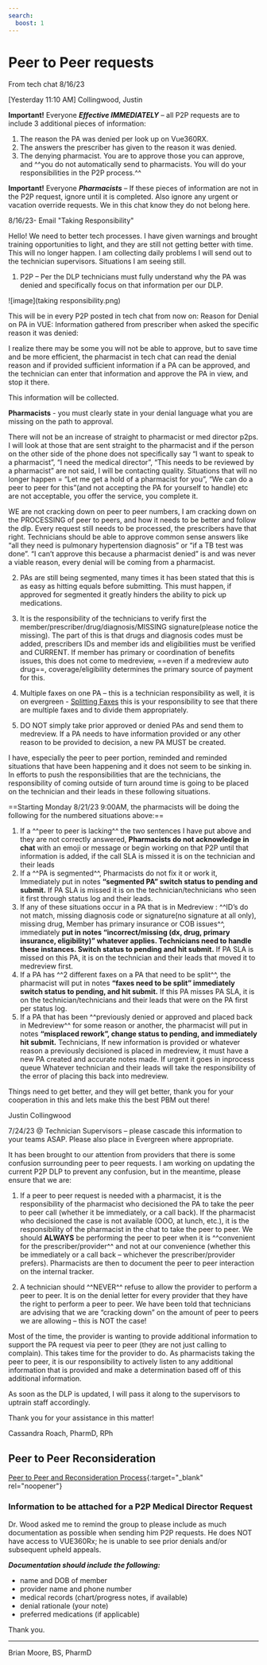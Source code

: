 ```yaml
---
search:
  boost: 1
---
```


# Peer to Peer requests 

From tech chat 8/16/23

[Yesterday 11:10 AM] Collingwood, Justin

**Important!** Everyone ***Effective IMMEDIATELY*** – all P2P requests are to include 3 additional pieces of information: 

1. The reason the PA was denied per look up on Vue360RX.
2. The answers the prescriber has given to the reason it was denied.
3. The denying pharmacist. You are to approve those you can approve, and ^^you do not automatically send to pharmacists. You will do your responsibilities in the P2P process.^^

**Important!** Everyone ***Pharmacists*** – If these pieces of information are not in the P2P request, ignore until it is completed. Also ignore any urgent or vacation override requests. We in this chat know they do not belong here.

8/16/23- Email "Taking Responsibility"

Hello! We need to better tech processes. I have given warnings and brought training opportunities to light, and they are still not getting better with time.
This will no longer happen. I am collecting daily problems I will send out to the technician supervisors.
Situations I am seeing still.

1.	P2P – Per the DLP technicians must fully understand why the PA was denied and specifically focus on that information per our DLP.
   
![image](taking responsibility.png)

This will be in every P2P posted in tech chat from now on:
              Reason for Denial on PA in VUE:
              Information gathered from prescriber when asked the specific reason it was denied:

I realize there may be some you will not be able to approve, but to save time and be more efficient, the pharmacist in tech chat can read the denial reason and if provided sufficient information if a PA can be approved, and the technician can enter that information and approve the PA in view, and stop it there.

This information will be collected.

**Pharmacists** -  you must clearly state in your denial language what you are missing on the path to approval.

There will not be an increase of straight to pharmacist or med director p2ps. I will look at those that are sent straight to the pharmacist and if the person on the other side of the phone does not specifically say “I want to speak to a pharmacist”, “I need the medical director”, “This needs to be reviewed by a pharmacist” are not said, I will be contacting quality. Situations that will no longer happen = “Let me get a hold of a pharmacist for you”, “We can do a peer to peer for this”(and not accepting the PA for yourself to handle) etc are not acceptable, you offer the service, you complete it.

WE are not cracking down on peer to peer numbers, I am cracking down on the PROCESSING of peer to peers, and how it needs to be better and follow the dlp. Every request still needs to be processed, the prescribers have that right.
Technicians should be able to approve common sense answers like “all they need is pulmonary hypertension diagnosis” or “if a TB test was done”. “I can’t approve this because a pharmacist denied” is and was never a viable reason, every denial will be coming from a pharmacist.

2.	PAs are still being segmented, many times it has been stated that this is as easy as hitting equals before submitting. This must happen, if approved for segmented it greatly hinders the ability to pick up medications.

3.	It is the responsibility of the technicians to verify first the member/prescriber/drug/diagnosis/MISSING signature(please notice the missing). The part of this is that drugs and diagnosis codes must be added, prescribers IDs and member ids and eligibilities must be verified and CURRENT. If member has primary or coordination of benefits issues, this does not come to medreview, ==even if a medreview auto drug==, coverage/eligibility determines the primary source of payment for this.

4.	Multiple faxes on one PA – this is a technician responsibility as well, it is on evergreen - [Splitting Faxes](https://special-spoon-f542dccd.pages.github.io/Pharmacist%20Reference%20Guide/Policy%20and%20Procedures/SPLITTING%20FAXES/?h=split) this is your responsibility to see that there are multiple faxes and to divide them appropriately.

5.	DO NOT simply take prior approved or denied PAs and send them to medreview. If a PA needs to have information provided or any other reason to be provided to decision, a new PA MUST be created.


I have, especially the peer to peer portion, reminded and reminded situations that have been happening and it does not seem to be sinking in. In efforts to push the responsibilities that are the technicians, the responsibility of coming outside of turn around time is going to be placed on the technician and their leads in these following situations.

==Starting Monday 8/21/23 9:00AM, the pharmacists will be doing the following for the numbered situations above:==

1.	If a ^^peer to peer is lacking^^ the two sentences I have put above and they are not correctly answered, **Pharmacists do not acknowledge in chat** with an emoji or message or begin working on that P2P until that information is added, if the call SLA is missed it is on the technician and their leads
2.	If a ^^PA is segmented^^, Pharmacists do not fix it or work it, Immediately put in notes **“segmented PA” switch status to pending and submit.** If PA SLA is missed it is on the technician/technicians who seen it first through status log and their leads.
3.	If any of these situations occur in a PA that is in Medreview : ^^ID’s do not match, missing diagnosis code or signature(no signature at all only), missing drug, Member has primary insurance or COB issues^^, immediately **put in notes “incorrect/missing (dx, drug, primary insurance, eligibility)” whatever applies. Technicians need to handle these instances. Switch status to pending and hit submit.** If PA SLA is missed on this PA, it is on the technician and their leads that moved it to medreview first.
4.	If a PA has ^^2 different faxes on a PA that need to be split^^, the pharmacist will put in notes **“faxes need to be split” immediately switch status to pending, and hit submit.** If this PA misses PA SLA, it is on the technician/technicians and their leads that were on the PA first per status log.
5.	If a PA that has been ^^previously denied or approved and placed back in Medreview^^ for some reason or another, the pharmacist will put in notes **“misplaced rework”, change status to pending, and immediately hit submit.** Technicians, If new information is provided or whatever reason a previously decisioned is placed in medreview, it must have a new PA created and accurate notes made. If urgent it goes in inprocess queue Whatever technician and their leads will take the responsibility of the error of placing this back into medreview.

Things need to get better, and they will get better, thank you for your cooperation in this and lets make this the best PBM out there!


Justin Collingwood


7/24/23 @ Technician Supervisors – please cascade this information to your teams ASAP. Please also place in Evergreen where appropriate.

It has been brought to our attention from providers that there is some confusion surrounding peer to peer requests. I am working on updating the current P2P DLP to prevent any confusion, but in the meantime, please ensure that we are:

1.	If a peer to peer request is needed with a pharmacist, it is the responsibility of the pharmacist who decisioned the PA to take the peer to peer call (whether it be immediately, or a call back). If the pharmacist who decisioned the case is not available (OOO, at lunch, etc.), it is the responsibility of the pharmacist in the chat to take the peer to peer. We should **ALWAYS** be performing the peer to peer when it is ^^convenient for the prescriber/provider^^ and not at our convenience (whether this be immediately or a call back – whichever the prescriber/provider prefers). Pharmacists are then to document the peer to peer interaction on the internal tracker.
   
2.	A technician should ^^NEVER^^ refuse to allow the provider to perform a peer to peer. It is on the denial letter for every provider that they have the right to perform a peer to peer. We have been told that technicians are advising that we are “cracking down” on the amount of peer to peers we are allowing – this is NOT the case! 

Most of the time, the provider is wanting to provide additional information to support the PA request via peer to peer (they are not just calling to complain). This takes time for the provider to do. As pharmacists taking the peer to peer, it is our responsibility to actively listen to any additional information that is provided and make a determination based off of this additional information. 

As soon as the DLP is updated, I will pass it along to the supervisors to uptrain staff accordingly.

Thank you for your assistance in this matter!

Cassandra Roach, PharmD, RPh



## Peer to Peer Reconsideration

[Peer to Peer and Reconsideration Process](https://mygainwell.sharepoint.com.mcas.ms/:w:/r/teams/OHSPBM/_layouts/15/Doc.aspx?sourcedoc=%7B45CA3683-3A81-4050-B775-EA8C41C2919D%7D&file=Peer%20to%20Peer%20and%20Reconsideration%20Process%20%20Updated%2005242023.docx&action=default&mobileredirect=true&cid=d388194a-3e49-4b4d-90b4-125226710d44){:target="_blank" rel="noopener"}


### Information to be attached for a P2P Medical Director Request

Dr. Wood asked me to remind the group to please include as much documentation as possible when sending him P2P requests. He does NOT have access to VUE360Rx; he is unable to see prior denials and/or subsequent upheld appeals. 

***Documentation should include the following:*** 

- name and DOB of member 
- provider name and phone number
- medical records (chart/progress notes, if available) 
- denial rationale (your note) 
- preferred medications (if applicable) 

Thank you.

___________________________________________
Brian Moore, BS, PharmD


